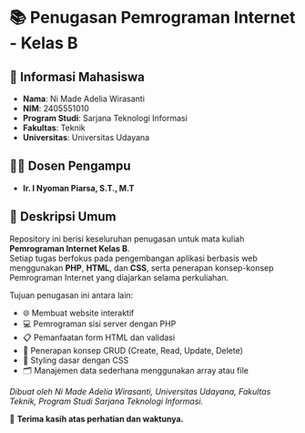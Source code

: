 # 📚 Penugasan Pemrograman Internet - Kelas B

## 👤 Informasi Mahasiswa
- **Nama**: Ni Made Adelia Wirasanti  
- **NIM**: 2405551010  
- **Program Studi**: Sarjana Teknologi Informasi  
- **Fakultas**: Teknik  
- **Universitas**: Universitas Udayana  

## 👨‍🏫 Dosen Pengampu
- **Ir. I Nyoman Piarsa, S.T., M.T**

## 📝 Deskripsi Umum
Repository ini berisi keseluruhan penugasan untuk mata kuliah **Pemrograman Internet Kelas B**.  
Setiap tugas berfokus pada pengembangan aplikasi berbasis web menggunakan **PHP**, **HTML**, dan **CSS**, serta penerapan konsep-konsep Pemrograman Internet yang diajarkan selama perkuliahan.  

Tujuan penugasan ini antara lain:
- 🌐 Membuat website interaktif  
- 💻 Pemrograman sisi server dengan PHP  
- 📋 Pemanfaatan form HTML dan validasi  
- 🔄 Penerapan konsep CRUD (Create, Read, Update, Delete)  
- 🎨 Styling dasar dengan CSS  
- 🗂️ Manajemen data sederhana menggunakan array atau file  

_Dibuat oleh Ni Made Adelia Wirasanti, Universitas Udayana, Fakultas Teknik, Program Studi Sarjana Teknologi Informasi._  

🙏 **Terima kasih atas perhatian dan waktunya.**
